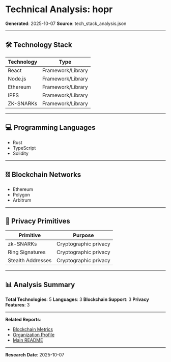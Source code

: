 # Technical Analysis: hopr

**Generated**: 2025-10-07
**Source**: tech_stack_analysis.json

---

## 🛠️ Technology Stack

| Technology | Type |
|------------|------|
| React | Framework/Library |
| Node.js | Framework/Library |
| Ethereum | Framework/Library |
| IPFS | Framework/Library |
| ZK-SNARKs | Framework/Library |

---

## 💻 Programming Languages

- Rust
- TypeScript
- Solidity

---

## ⛓️ Blockchain Networks

- Ethereum
- Polygon
- Arbitrum

---

## 🔐 Privacy Primitives

| Primitive | Purpose |
|-----------|---------|
| zk-SNARKs | Cryptographic privacy |
| Ring Signatures | Cryptographic privacy |
| Stealth Addresses | Cryptographic privacy |

---

## 📊 Analysis Summary

**Total Technologies**: 5
**Languages**: 3
**Blockchain Support**: 3
**Privacy Features**: 3

---

**Related Reports**:
- [Blockchain Metrics](./blockchain_metrics.md)
- [Organization Profile](./organization_profile.md)
- [Main README](../README.md)

---

**Research Date**: 2025-10-07
